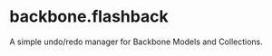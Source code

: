 backbone.flashback
==================

A simple undo/redo manager for Backbone Models and Collections.

